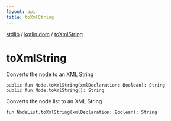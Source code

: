 ```yaml
---
layout: api
title: toXmlString
---
```

[stdlib](../index.html) / [kotlin.dom](index.html) / [toXmlString](toXmlString.html)

# toXmlString
Converts the node to an XML String
```
public fun Node.toXmlString(xmlDeclaration: Boolean): String
public fun Node.toXmlString(): String
```
Converts the node list to an XML String
```
fun NodeList.toXmlString(xmlDeclaration: Boolean): String
```
